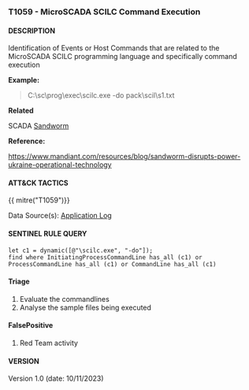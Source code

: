 ### T1059 - MicroSCADA SCILC Command Execution

#### DESCRIPTION

Identification of Events or Host Commands that are related to the MicroSCADA SCILC programming language and specifically command execution

**Example:**

> C:\\sc\\prog\\exec\\scilc.exe -do pack\\scil\\s1.txt

**Related**

SCADA
[Sandworm](https://attack.mitre.org/groups/G0034/)

**Reference:**

https://www.mandiant.com/resources/blog/sandworm-disrupts-power-ukraine-operational-technology

#### ATT&CK TACTICS

{{ mitre("T1059")}}

Data Source(s):
[Application Log](https://attack.mitre.org/datasources/DS0015/)

#### SENTINEL RULE QUERY

```
let c1 = dynamic([@"\scilc.exe", "-do"]);
find where InitiatingProcessCommandLine has_all (c1) or ProcessCommandLine has_all (c1) or CommandLine has_all (c1) 
```

#### Triage

1. Evaluate the commandlines
1. Analyse the sample files being executed

#### FalsePositive

1. Red Team activity

#### VERSION

Version 1.0 (date: 10/11/2023)
